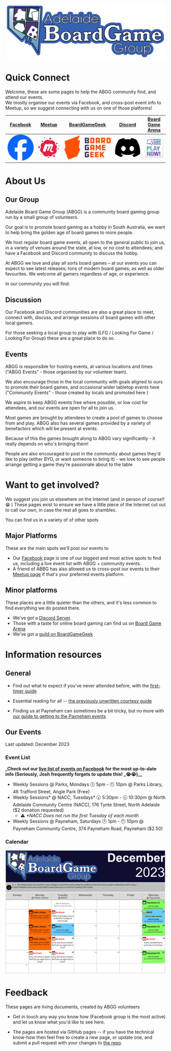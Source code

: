 ![ABGG Logo](ABGG_Logo.png)

# Quick Connect
Welcome, these are some pages to help the ABGG community find, and attend our events.  
We mostly organise our events via Facebook, and cross-post event info to Meetup, so we suggest connecting with us on one of those platforms!

| [Facebook](https://facebook.com/groups/abgg2013)  | [Meetup](https://www.meetup.com/en-AU/adelaide-board-games-meetup/)  | [BoardGameGeek](https://boardgamegeek.com/guild/331) | [Discord](https://discord.com/invite/cexhQBX) | [Board Game Arena](https://boardgamearena.com/group?id=3460147) |
|----------|----------|----------|----------|----------|
| [![Facebook](/images/logo-fb.png)](https://facebook.com/groups/abgg2013)   | [![Meetup](/images/logo-meetup.png)](https://www.meetup.com/en-AU/adelaide-board-games-meetup/)   | [![Board Game Geek](/images/logo-bgg.svg)](https://boardgamegeek.com/guild/331) | [![Discord](/images/logo-discord.svg)](https://discord.com/invite/cexhQBX)   | [![Board Game Arena](/images/logo-bga.png)](https://boardgamearena.com/group?id=3460147)   |


# About Us

## Our Group

Adelaide Board Game Group (ABGG) is a community board gaming group run by a small group of volunteers.

Our goal is to promote board gaming as a hobby in South Australia, we want to help bring the golden age of board games to more people.

We host regular board game events, all open to the general public to join us, in a variety of venues around the state, at low, or no cost to attendees; and have a Facebook and Discord community to discuss the hobby.

At ABGG we love and play all sorts board games – at our events you can expect to see latest releases; tons of modern board games; as well as older favourites.  We welcome all gamers regardless of age, or experience.

In our community you will find:

## Discussion

Our Facebook and Discord communities are also a great place to meet, connect with, discuss, and arrange sessions of board games with other local gamers.

For those seeking a local group to play with (LFG / Looking For Game / Looking For Group) these are a great place to do so.

## Events 

ABGG is responsible for hosting events, at various locations and times ("ABGG Events" - those organised by our volunteer team).

We also encourage those in the local community with goals aligned to ours to promote their board games, and occasional wider tabletop events here ("Community Events" - those created by locals and promoted here )

We aspire to keep ABGG events free where possible, or low cost for attendees, and our events are open for all to join us.

Most games are brought by attendees to create a pool of games to choose from and play.  ABGG also has several games provided by a variety of benefactors which will be present at events.

Because of this the games brought along to ABGG vary significantly - it really depends on who's bringing them!

People are also encouraged to post in the community about games they'd like to play (either BYO, or want someone to bring it) - we love to see people arrange getting a game they're passionate about to the table

# Want to get involved?  
We suggest you join us elsewhere on the Internet (and in person of course!! 😁 )
These pages exist to ensure we have a little piece of the Internet cut out to call our own, in case the rest all goes to shambles.

You can find us in a variety of of other spots
## Major Platforms
These are the main spots we'll post our events to
* Our [Facebook](https://facebook.com/groups/abgg2013) page is one of our biggest and most active spots to find us, including a live event list with ABGG + community events.
* A friend of ABBG has also allowed us to cross-post our events to their [Meetup page](https://www.meetup.com/en-AU/adelaide-board-games-meetup/) if that's your preferred events platform.

## Minor platforms
These places are a little quieter than the others, and it's less common to find everything we do posted there.
* We've got a [Discord Server](https://discord.com/invite/cexhQBX).
* Those with a taste for online board gaming can find us on [Board Game Arena](https://boardgamearena.com/group?id=3460147)
* We've got a [guild on BoardGameGeek](https://boardgamegeek.com/guild/331)

# Information resources

## General

- Find out what to expect if you've never attended before, with the [first-timer guide](guides/firsttime.md)

- Essential reading for all -- [the previously unwritten courtesy guide](guides/courtesy.md)

- Finding us at Payneham can sometimes be a bit tricky, but no more with [our guide to getting to the Payneham events](guides/location-payneham.md)

## Our Events

Last updated: December 2023

### Event List

**_Check out our [live list of events on Facebook](https://www.facebook.com/groups/abgg2013/events) for the most up-to-date info (Seriously, Josh frequently forgets to update this! _😭😭)__**

- Weekly Sessions @ Parks, Mondays 🕔 5pm - 🕙 10pm @ Parks Library, 46 Trafford Street, Angle Park (Free)
- Weekly Sessions* @ NACC, Tuesdays* 🕠 5:30pm - 🕥 10:30pm  @ North Adelaide Community Centre (NACC), 176 Tynte Street, North Adelaide ($2 donation requested)
  - ⚠️ _*NACC Does not run the first Tuesday of each month_
- Weekly Sessions @ Payneham, Saturdays 🕐 1pm - 🕙 10pm @ Payneham Community Centre, 374 Payneham Road, Payneham ($2.50)

### Calendar

![ABGG Calendar for December 2023](/images/ABGG-cal-2023-12-v2.png)


# Feedback

These pages are living documents, created by ABGG volunteers

- Get in touch any way you know how (Facebook group is the most active) and let us know what you'd like to see here.

- The pages are hosted via GitHub pages -- if you have the technical know-how then feel free to create a new page, or update one, and submit a pull request with your changes to [the repo](https://github.com/Dislexsick/ABGG).

